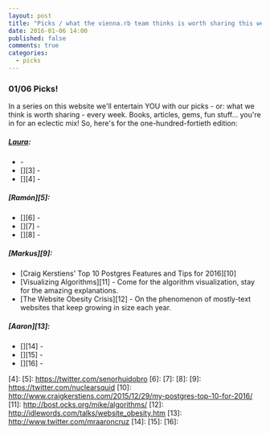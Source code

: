 ```yaml
---
layout: post
title: "Picks / what the vienna.rb team thinks is worth sharing this week"
date: 2016-01-06 14:00
published: false
comments: true
categories:
  - picks
---
```


### 01/06 Picks!

In a series on this website we'll entertain YOU with our picks - or: what we think is worth sharing - every week.
Books, articles, gems, fun stuff... you're in for an eclectic mix! So, here's for the one-hundred-fortieth edition:

##### [Laura][1]:
- [][2] - 
- [][3] - 
- [][4] - 

##### [Ramón][5]:
- [][6] - 
- [][7] - 
- [][8] - 

##### [Markus][9]:
- [Craig Kerstiens' Top 10 Postgres Features and Tips for 2016][10]
- [Visualizing Algorithms][11] - Come for the algorithm visualization, stay for the amazing explanations.
- [The Website Obesity Crisis][12] - On the phenomenon of mostly-text websites that keep growing in size each year.

##### [Aaron][13]:
- [][14] - 
- [][15] - 
- [][16] - 

[1]: http://www.twitter.com/alicetragedy
[2]: 
[3]: 
[4]: 
[5]: https://twitter.com/senorhuidobro
[6]:
[7]:
[8]:
[9]: https://twitter.com/nuclearsquid
[10]: http://www.craigkerstiens.com/2015/12/29/my-postgres-top-10-for-2016/
[11]: http://bost.ocks.org/mike/algorithms/
[12]: http://idlewords.com/talks/website_obesity.htm
[13]: http://www.twitter.com/mraaroncruz
[14]: 
[15]: 
[16]: 


